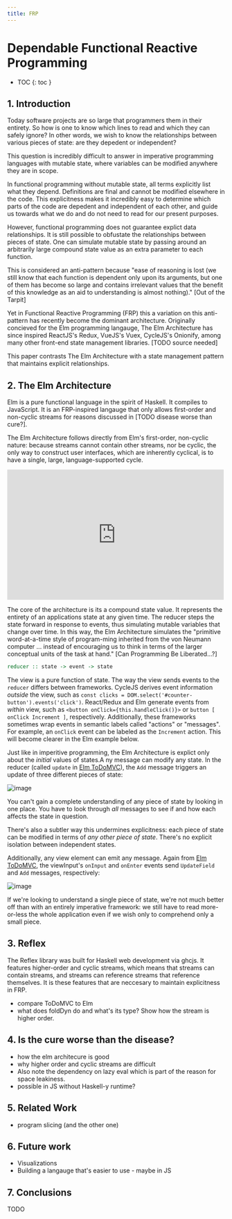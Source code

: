 ```yaml
---
title: FRP
---
```


# Dependable Functional Reactive Programming

* TOC
{: toc }

## 1. Introduction

Today software projects are so large that programmers them in their entirety. So how is one to know which lines to read and which they can safely ignore? In other words, we wish to know the relationships between various pieces of state: are they depedent or independent?

This question is incredibly difficult to answer in imperative programming languages with mutable state, where variables can be modified anywhere they are in scope.

In functional programming without mutable state, all terms explicitly list what they depend. Definitions are final and cannot be modified elsewhere in the code. This explicitness makes it incredibly easy to determine which parts of the code are depedent and independent of each other, and guide us towards what we do and do not need to read for our present purposes.

However, functional programming does not guarantee explict data relationships. It is still possible to obfustate the relationships between pieces of state. One can simulate mutable state by passing around an arbitrarily large compound state value as an extra parameter to each function.

This is considered an anti-pattern because "ease of reasoning is lost (we still know that each function is dependent only upon its arguments, but one of them has become so large and contains irrelevant values that the benefit of this knowledge as an aid to understanding is almost nothing)." [Out of the Tarpit]

Yet in Functional Reactive Programming (FRP) this a variation on this anti-pattern has recently become the dominant architecture. Originally concieved for the Elm programming langauge, The Elm Architecture has since inspired ReactJS's Redux, VueJS's Vuex, CycleJS's Onionify, among many other front-end state management libraries. [TODO source needed]

This paper contrasts The Elm Architecture with a state management pattern that maintains explicit relationships.

## 2. The Elm Architecture

Elm is a pure functional language in the spirit of Haskell. It compiles to JavaScript. It is an FRP-inspired langauge that only allows first-order and non-cyclic streams for reasons discussed in [TODO disease worse than cure?].

The Elm Architecture follows directly from Elm's first-order, non-cyclic nature: because streams cannot contain other streams, nor be cyclic, the only way to construct user interfaces, which are inherently cyclical, is to have a single, large, language-supported cycle.

<iframe width="500" height="300" src="https://mermaidjs.github.io/mermaid-live-editor/#/view/eyJjb2RlIjoiXG5ncmFwaCBURFxuIFxucmVkdWNlci0tPiBzMihuZXcgc3RhdGUpXG5zMihuZXcgc3RhdGUpIC0tPiB2aWV3IFxudmlldy0tPnxldmVudCwgb2xkIHN0YXRlfHJlZHVjZXJcbiIsIm1lcm1haWQiOnsidGhlbWUiOiJkZWZhdWx0In19" frameborder="0" allowfullscreen></iframe>

The core of the architecture is its a compound state value. It represents the entirety of an applications state at any given time. The reducer steps the state forward in response to events, thus simulating mutable variables that change over time. In this way, the Elm Architecture simulates the "primitive word-at-a-time style of program-ming inherited from the von Neumann computer ... instead of encouraging us to think in terms of the larger conceptual units of the task at hand." [Can Programming Be Liberated...?]

```haskell
reducer :: state -> event -> state
```

The view is a pure function of state. The way the view sends events to the `reducer` differs between frameworks. CycleJS derives event information *outside* the view, such as `const clicks = DOM.select('#counter-button').events('click')`. React/Redux and Elm generate events from *within* view, such as `<button onClick={this.handleClick()}>` or `button [ onClick Increment ]`, respectively. Additionally, these frameworks sometimes wrap events in semantic labels called "actions" or "messages". For example, an `onClick` event can be labeled as the `Increment` action. This will become clearer in the Elm example below.

Just like in imperitive programming, the Elm Architecture is explict only about the *initial* values of states.A ny message can modify any state. In the reducer (called  `update` in [Elm ToDoMVC](https://github.com/evancz/elm-todomvc/blob/master/Todo.elm)), the `Add` message triggers an update of three different pieces of state:

![image](https://user-images.githubusercontent.com/2288939/42886488-ab1c24c4-8a71-11e8-92f5-13dc2f282ad4.png)

You can't gain a complete understanding of any piece of state by looking in one place. You have to look through *all* messages to see if and how each affects the state in question.

There's also a subtler way this undermines explicitness: each piece of state can be modified in terms of *any other piece of state*. There's no explicit isolation between independent states. 

Additionally, any view element can emit any message. Again from [Elm ToDoMVC](https://github.com/evancz/elm-todomvc/blob/master/Todo.elm), the viewInput's `onInput` and `onEnter` events send `UpdateField` and `Add` messages, respectively: 

![image](https://user-images.githubusercontent.com/2288939/42886260-13e14bb6-8a71-11e8-8961-044c1a596b8a.png)

If we're looking to understand a single piece of state, we're not much better off than with an entirely imperative framework: we still have to read more-or-less the whole application even if we wish only to comprehend only a small piece.

## 3. Reflex

The Reflex library was built for Haskell web development via ghcjs. It features higher-order and cyclic streams, which means that streams can contain streams, and streams can reference streams that reference themselves. It is these features that are neccesary to maintain explicitness in FRP.

* compare ToDoMVC to Elm
* what does foldDyn do and what's its type? Show how the stream is higher order.

## 4. Is the cure worse than the disease?

* how the elm architecure is good
* why higher order and cyclic streams are difficult
* Also note the dependency on lazy eval which is part of the reason for space leakiness.
* possible in JS without Haskell-y runtime?

## 5. Related Work

* program slicing (and the other one)

## 6. Future work

* Visualizations
* Building a langauge that's easier to use - maybe in JS

## 7. Conclusions

TODO


<script>

(function(i,s,o,g,r,a,m){i['GoogleAnalyticsObject']=r;i[r]=i[r]||function(){
(i[r].q=i[r].q||[]).push(arguments)},i[r].l=1*new Date();a=s.createElement(o),
m=s.getElementsByTagName(o)[0];a.async=1;a.src=g;m.parentNode.insertBefore(a,m)
})(window,document,'script','https://www.google-analytics.com/analytics.js','ga');

ga('create', 'UA-103157758-1', 'auto');
ga('send', 'pageview');

</script>
<script repoPath="stevekrouse/futureofcoding.org" type="text/javascript" src="/unbreakable-links/index.js"></script>
